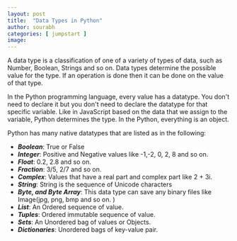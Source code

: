 ```yaml
---
layout: post
title:  "Data Types in Python"
author: sourabh
categories: [ jumpstart ]
image: 
---
```


A data type is a classification of one of a variety of types of data, such as Number, Boolean, Strings and so on. Data types determine the possible value for the type. If an operation is done then it can be done on the value of that type.

In the Python programming language, every value has a datatype. You don't need to declare it but you don't need to declare the datatype for that specific variable. Like in JavaScript based on the data that we assign to the variable, Python determines the type. In the Python, everything is an object.

Python has many native datatypes that are listed as in the following:

*   _**Boolean**_: True or False
*   _**Integer**_: Positive and Negative values like -1,-2, 0, 2, 8 and so on.
*   _**Float**_: 0.2, 2.8 and so on.
*   _**Fraction**_: 3/5, 2/7 and so on.
*   _**Complex**_: Values that have a real part and complex part like 2 + 3i.
*   _**String**_: String is the sequence of Unicode characters
*   _**Byte, and Byte Array**_: This data type can save any binary files like Image(jpg, png, bmp and so on. )
*   _**List**_: An Ordered sequence of value.
*   _**Tuples**_: Ordered immutable sequence of value.
*   _**Sets**_: An Unordered bag of values or Objects.
*   _**Dictionaries**_: Unordered bags of key-value pair.